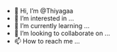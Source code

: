 - 👋 Hi, I’m @Thiyagaa
- 👀 I’m interested in ...
- 🌱 I’m currently learning ...
- 💞️ I’m looking to collaborate on ...
- 📫 How to reach me ...

<!---
Thiyagaa/Thiyagaa is a ✨ special ✨ repository because its `README.md` (this file) appears on your GitHub profile.
You can click the Preview link to take a look at your changes.
--->
